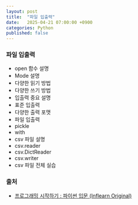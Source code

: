 ```yaml
---
layout: post
title:  "파일 입출력"
date:   2025-04-21 07:00:00 +0900
categories: Python
published: false
---
```


### 파일 입출력
- open 함수 설명
- Mode 설명
- 다양한 읽기 방법
- 다양한 쓰기 방법
- 입출력 중요 설명
- 표준 입출력
- 다양한 출력 포맷
- 파일 입출력
- pickle
- with
- csv 파일 설명
- csv.reader
- csv.DictReader
- csv.writer
- csv 파일 전체 실습

### 출처

- [프로그래밍 시작하기 : 파이썬 입문 (Inflearn Original)](https://www.inflearn.com/course/%ED%94%84%EB%A1%9C%EA%B7%B8%EB%9E%98%EB%B0%8D-%ED%8C%8C%EC%9D%B4%EC%8D%AC-%EC%9E%85%EB%AC%B8-%EC%9D%B8%ED%94%84%EB%9F%B0-%EC%98%A4%EB%A6%AC%EC%A7%80%EB%84%90)
